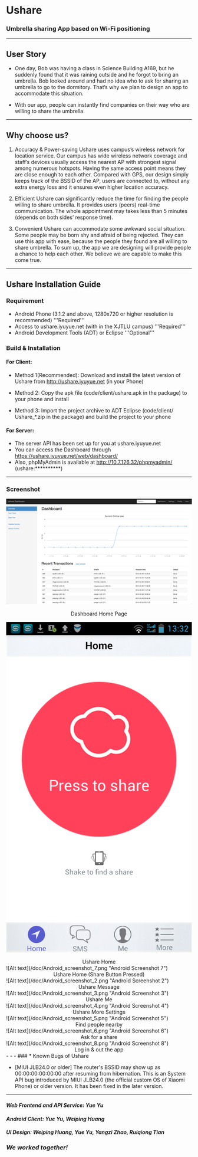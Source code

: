 Ushare
======

### Umbrella sharing App based on Wi-Fi positioning
- - - 

User Story
--------------

* One day, Bob was having a class in Science Building A169, but he suddenly found that it was raining outside and he forgot to bring an umbrella. Bob looked around and had no idea who to ask for sharing an umbrella to go to the dormitory. That’s why we plan to design an app to accommodate this situation.

* With our app, people can instantly find companies on their way who are willing to share the umbrella.

- - - 

Why choose us?
--------------

1. Accuracy & Power-saving Ushare uses campus’s wireless network for location service. Our campus has wide wireless network coverage and staff’s devices usually access the nearest AP with strongest signal among numerous hotspots. Having the same access point means they are close enough to each other. Compared with GPS, our design simply keeps track of the BSSID of the AP, users are connected to, without any extra energy loss and it ensures even higher location accuracy.

2. Efficient Ushare can significantly reduce the time for finding the people willing to share umbrella. It provides users (peers) real-time communication. The whole appointment may takes less than 5 minutes (depends on both sides’ response time).

3. Convenient Ushare can accommodate some awkward social situation. Some people may be born shy and afraid of being rejected. They can use this app with ease, because the people they found are all willing to share umbrella.
To sum up, the app we are designing will provide people a chance to help each other. We believe we are capable to make this come true.

- - -

Ushare Installation Guide
--------------

### Requirement
 * Android Phone (3.1.2 and above, 1280x720 or higher resolution is recommended)	'''Required'''
 * Access to ushare.iyuyue.net (with in the XJTLU campus)	 '''Required'''
 * Android Development Tools (ADT) or Eclipse	'''Optional'''

### Build & Installation

#### For Client:

 * Method 1(Recommended): Download and install the latest version of Ushare from http://ushare.iyuyue.net (in your Phone)
 
 * Method 2: Copy the apk file (code/client/ushare.apk in the package) to your phone and install 
 
 * Method 3: Import the project archive to ADT Eclipse (code/client/ Ushare_*.zip in the package) and build the project to your phone

#### For Server:
 * The server API has been set up for you at ushare.iyuyue.net
 * You can access the Dashboard through https://ushare.iyuyue.net/web/dashboard/
 * Also, phpMyAdmin is available at http://10.7.126.32/phpmyadmin/ (ushare:**********)

- - -

### Screenshot

![Alt text](/doc/Dashboard_screenshot_1.png "Dashboard Screenshot 1")
<center>Dashboard Home Page</center>

![Alt text](/doc/Android_screenshot_1.png "Android Screenshot 1")
<center>Ushare Home</center>
![Alt text](/doc/Android_screenshot_7.png "Android Screenshot 7")
<center>Ushare Home (Share Button Pressed)</center>
![Alt text](/doc/Android_screenshot_2.png "Android Screenshot 2")
<center>Ushare Message</center>
![Alt text](/doc/Android_screenshot_3.png "Android Screenshot 3")
<center>Ushare Me</center>
![Alt text](/doc/Android_screenshot_4.png "Android Screenshot 4")
<center>Ushare More Settings</center>
![Alt text](/doc/Android_screenshot_5.png "Android Screenshot 5")
<center>Find people nearby</center>
![Alt text](/doc/Android_screenshot_6.png "Android Screenshot 6")
<center>Ask for a share</center>
![Alt text](/doc/Android_screenshot_8.png "Android Screenshot 8")
<center>Log in & out the app</center>
- - -
### * Known Bugs of Ushare


* [MIUI JLB24.0 or older] The router's BSSID may show up as 00:00:00:00:00:00 after resuming from hibernation.
This is an System API bug introduced by MIUI JLB24.0 (the official custom OS of Xiaomi Phone) or older version. It has been fixed in the later version.

- - -

#### _Web Frontend and API Service: Yue Yu_
#### _Android Client: Yue Yu, Weiping Huang_
#### _UI Design: Weiping Huang, Yue Yu, Yangzi Zhao, Ruiqiong Tian_

### _We worked together!_